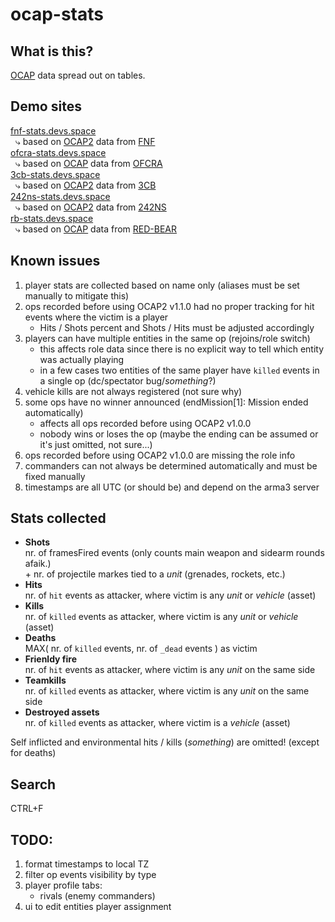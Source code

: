 # ocap-stats

## What is this?
[OCAP](https://github.com/OCAP2/OCAP) data spread out on tables.  


## Demo sites 
[fnf-stats.devs.space](https://fnf-stats.devs.space)  
 &nbsp; &rdca; based on [OCAP2](http://aar.fridaynightfight.org) data from [FNF](https://www.fridaynightfight.org)  
[ofcra-stats.devs.space](https://ofcra-stats.devs.space)  
 &nbsp; &rdca; based on [OCAP](https://game.ofcra.org/ocap) data from [OFCRA](https://ofcrav2.org)  
[3cb-stats.devs.space](https://3cb-stats.devs.space)  
 &nbsp; &rdca; based on [OCAP2](https://ocap.3commandobrigade.com) data from [3CB](https://www.3commandobrigade.com)  
[242ns-stats.devs.space](https://242ns-stats.devs.space)  
 &nbsp; &rdca; based on [OCAP2](http://server.242nightstalkers.com:5000) data from [242NS](https://steamcommunity.com/groups/242NS)  
[rb-stats.devs.space](https://rb-stats.devs.space)  
 &nbsp; &rdca; based on [OCAP](https://ocap.red-bear.ru) data from [RED-BEAR](https://www.red-bear.ru)  


## Known issues
  1. player stats are collected based on name only (aliases must be set manually to mitigate this)  
  1. ops recorded before using OCAP2 v1.1.0 had no proper tracking for hit events where the victim is a player  
     * Hits / Shots percent and Shots / Hits must be adjusted accordingly
  1. players can have multiple entities in the same op (rejoins/role switch)  
     * this affects role data since there is no explicit way to tell which entity was actually playing
     * in a few cases two entities of the same player have `killed` events in a single op (dc/spectator bug/_something_?)
  1. vehicle kills are not always registered (not sure why)  
  1. some ops have no winner announced (endMission[1]: Mission ended automatically)  
     * affects all ops recorded before using OCAP2 v1.0.0
     * nobody wins or loses the op (maybe the ending can be assumed or it's just omitted, not sure...)
  1. ops recorded before using OCAP2 v1.0.0 are missing the role info  
  1. commanders can not always be determined automatically and must be fixed manually  
  1. timestamps are all UTC (or should be) and depend on the arma3 server  


## Stats collected  
  * **Shots**  
    nr. of framesFired events (only counts main weapon and sidearm rounds afaik.)  
  \+ nr. of projectile markes tied to a _unit_ (grenades, rockets, etc.)  
  * **Hits**  
    nr. of `hit` events as attacker, where victim is any _unit_ or _vehicle_ (asset)  
  * **Kills**  
    nr. of `killed` events as attacker, where victim is any _unit_ or _vehicle_ (asset)  
  * **Deaths**  
    MAX( nr. of `killed` events, nr. of `_dead` events ) as victim  
  * **Frienldy fire**  
    nr. of `hit` events as attacker, where victim is any _unit_ on the same side  
  * **Teamkills**  
    nr. of `killed` events as attacker, where victim is any _unit_ on the same side  
  * **Destroyed assets**  
    nr. of `killed` events as attacker, where victim is a _vehicle_ (asset)  

Self inflicted and environmental hits / kills (_something_) are omitted! (except for deaths)  


## Search
CTRL+F


## TODO:
  1. format timestamps to local TZ
  1. filter op events visibility by type
  1. player profile tabs:
     * rivals (enemy commanders)
  1. ui to edit entities player assignment
